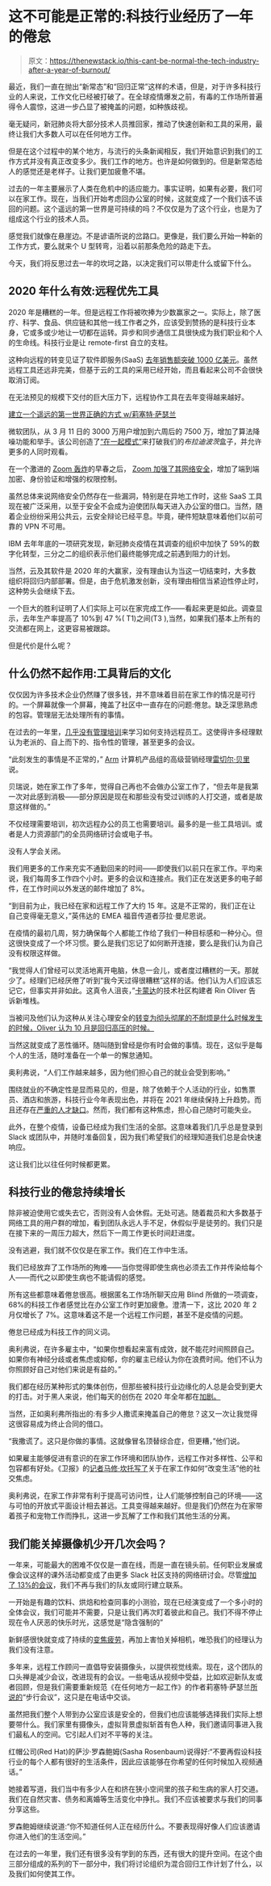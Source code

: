 # 这不可能是正常的:科技行业经历了一年的倦怠

> 原文：<https://thenewstack.io/this-cant-be-normal-the-tech-industry-after-a-year-of-burnout/>

最近，我们一直在抛出“新常态”和“回归正常”这样的术语，但是，对于许多科技行业的人来说，工作文化已经被打破了。在全球疫情爆发之前，有毒的工作场所普遍得令人震惊，这进一步凸显了被掩盖的问题，如种族歧视。

毫无疑问，新冠肺炎将大部分技术人员推回家，推动了快速创新和工具的采用，最终让我们大多数人可以在任何地方工作。

但是在这个过程中的某个地方，与流行的头条新闻相反，我们开始意识到我们的工作方式并没有真正改变多少。我们工作的地方。也许是如何做到的。但是新常态给人的感觉还是老样子。让我们更加疲惫不堪。

过去的一年主要展示了人类在危机中的适应能力。事实证明，如果有必要，我们可以在家工作。现在，当我们开始考虑回办公室的时候，这就变成了一个我们该不该回的问题。这个遥远的第一世界是可持续的吗？不仅仅是为了这个行业，也是为了组成这个行业的技术人员。

感觉我们就像在悬崖边。不是谚语所说的岔路口。更像是，我们要么开始一种新的工作方式，要么就来个 U 型转弯，沿着以前那条危险的路走下去。

今天，我们将反思过去一年的坎坷之路，以决定我们可以带走什么或留下什么。

## 2020 年什么有效:远程优先工具

2020 年是糟糕的一年。但是远程工作将被吹捧为少数赢家之一。实际上，除了医疗、科学、食品、供应链和其他一线工作者之外，应该受到赞扬的是科技行业本身，它或多或少地让一切都在运转。异步和同步通信工具很快成为我们职业和个人的生命线。科技行业是让 remote-first 自立的支柱。

这种向远程的转变见证了软件即服务(SaaS) [去年销售额突破 1000 亿美元](https://www.forbes.com/sites/forbestechcouncil/2020/12/07/three-key-components-to-vertical-saas-growth/)。虽然远程工具还远非完美，但基于云的工具的采用已经开始，而且看起来公司不会很快取消订阅。

在无法预见的规模下交付的巨大压力下，远程协作工具在去年变得越来越好。

[建立一个遥远的第一世界正确的方式 w/莉塞特·萨瑟兰](https://thenewstack.simplecast.com/episodes/building-a-remote-first-world-the-right-way-w-lisette-sutherland)

微软团队，从 3 月 11 日的 3000 万用户增加到六周后的 7500 万，增加了算法降噪功能和举手。该公司创造了[“在一起模式”](https://www.youtube.com/watch?v=MGsNmYKgeTA)来打破我们的*布拉迪波茨*盒子，并允许更多的人同时观看。

在一个激进的 [Zoom 轰炸](https://thenewstack.io/how-to-protect-your-virtual-meetings-from-zoombombing/)的早春之后， [Zoom 加强了其网络安全](https://www.cbinsights.com/reports/CB-Insights_Industries-Tech-Shaping-World-Post-Covid.pdf)，增加了端到端加密、身份验证和增强的权限控制。

虽然总体来说网络安全仍然存在一些漏洞，特别是在异地工作时，这些 SaaS 工具现在被广泛采用，以至于安全不会成为迫使团队每天进入办公室的借口。当然，随着企业纷纷采用公共云，云安全辩论已经平息。毕竟，硬件短缺意味着他们以前可靠的 VPN 不可用。

IBM 去年年底的一项研究发现，新冠肺炎疫情在其调查的组织中加快了 59%的数字化转型，三分之二的组织表示他们最终能够完成之前遇到阻力的计划。

当然，云及其软件是 2020 年的大赢家，没有理由认为当这一切结束时，大多数组织将回归内部部署。但是，由于危机激发创新，没有理由相信当紧迫性停止时，这种势头会继续下去。

一个巨大的胜利证明了人们实际上可以在家完成工作——看起来更是如此。调查显示，去年生产率提高了 10%到 47 %( T1)之间(T3 ),当然，如果我们基本上所有的交流都在网上，这更容易被跟踪。

但是代价是什么呢？

## 什么仍然不起作用:工具背后的文化

仅仅因为许多技术企业仍然赚了很多钱，并不意味着目前在家工作的情况是可行的。一个屏幕就像一个屏幕，掩盖了社区中一直存在的问题:倦怠。缺乏深思熟虑的包容。管理层无法处理所有的事情。

在过去的一年里，[几乎没有管理培训](https://wafproject.org/)来学习如何支持远程员工。这使得许多经理默认为老派的、自上而下的、指令性的管理，甚至更多的会议。

“此刻发生的事情是不正常的，” [Arm](https://www.arm.com/) 计算机产品组的高级营销经理[雷切尔·贝里](https://twitter.com/rhbBSE)说。

贝瑞说，她在家工作了多年，觉得自己再也不会做办公室工作了，“但去年是我第一次对此感到消极——部分原因是现在和那些没有受过训练的人打交道，或者是故意这样做的。”

不仅经理需要培训，初次远程办公的员工也需要培训。最多的是一些工具培训。或者是人力资源部门的全员网络研讨会或电子书。

没有人学会关闭。

我们用更多的工作来充实不通勤回来的时间——即使我们以前只在家工作。平均来说，我们每周多工作四个小时。更多的会议和连接点。我们正在发送更多的电子邮件，在工作时间以外发送的邮件增加了 8%。

“到目前为止，我已经在家和远程工作了大约 15 年。这是不正常的，我们正在让自己变得毫无意义，”英伟达的 EMEA 福音传道者莎拉·曼尼恩说。

在疫情的最初几周，努力确保每个人都能工作给了我们一种目标感和一种分心。但这很快变成了一个坏习惯。要么是我们忘记了如何断开连接，要么是我们认为自己没有权限这样做。

“我觉得人们曾经可以灵活地离开电脑，休息一会儿，或者度过糟糕的一天。那就少了。经理们已经厌倦了听到“我今天过得很糟糕”这样的话。他们认为人们应该忘记它，但事实并非如此。这真令人沮丧，”[卡蒙达](https://camunda.com/)的技术社区构建者 Rin Oliver 告诉新堆栈。

当被问及他们认为这种从关注心理安全的[转变为彻头彻尾的不耐烦是什么时候发生的时候，Oliver 认为 10 月是回归高压的时候。](https://thenewstack.io/how-covid-19-stresses-the-resiliency-of-both-systems-and-people/)

当然这就变成了恶性循环。随叫随到曾经是你有时会做的事情。现在，这似乎是每个人的生活，随时准备在一个单一的懈怠通知。

奥利弗说，“人们工作越来越多，因为他们担心自己的就业会受到影响。”

围绕就业的不确定性是显而易见的，但是，除了依赖于个人活动的行业，如售票员、酒店和旅游，科技行业今年表现出色，并将在 2021 年继续保持上升趋势。而且还存在[严重的人才缺口](https://www.infosecurity-magazine.com/opinions/bridge-it-cyber-skills-gap/)。然而，我们都有这种焦虑，担心自己随时可能失业。

此外，在整个疫情，设备已经成为我们生活的全部。这意味着我们几乎总是登录到 Slack 或团队中，并随时准备回复，因为我们希望我们的经理知道我们总是会快速响应。

这让我们比以往任何时候都更累。

## 科技行业的倦怠持续增长

除非被迫使用它或失去它，否则没有人会休假。无处可逃。随着裁员和大多数基于网络工具的用户群的增加，看到团队永远人手不足，休假似乎是徒劳的。我们只是在接下来的一周压力超大，然后下一周工作更长时间赶进度。

没有逃避，我们就不仅仅是在家工作。我们在工作中生活。

我们已经放弃了工作场所的殉难——当你觉得即使生病也必须去工作并传染给每个人——而代之以即使生病也不能请假的感觉。

所有这些都意味着倦怠很高。根据匿名工作场所聊天应用 Blind 所做的一项调查，68%的科技工作者感觉比在办公室工作时更加疲惫。澄清一下，这比 2020 年 2 月仅增长了 7%。这意味着这不是一个远程工作问题，甚至不是疫情的问题。

倦怠已经成为科技工作的同义词。

奥利弗说，在许多雇主中，“如果你想看起来富有成效，就不能花时间照顾自己。如果你有神经分歧或者焦虑或抑郁，你的雇主已经认为你在浪费时间。他们不认为你照顾好自己对他们来说是有益的。”

我们都在经历某种形式的集体创伤，但那些被科技行业边缘化的人总是会受到更大的打击。对于黑人来说，他们每天的创伤在 2020 年全年都在[加剧。](https://thenewstack.io/black-lives-matter-how-the-tech-community-can-provide-support/)

当然，正如奥利弗所指出的:有多少人撒谎来掩盖自己的倦怠？这又一次让我觉得这很容易成为终止合同的借口。

“我撒谎了。这只是你做的事情。这就像冒名顶替综合症，但更糟，”他们说。

如果雇主能够促进有意识的在家工作环境和团队协作，远程工作对多样性、公平和包容都有好处。《卫报》的[记者马修·坎托写了](https://www.theguardian.com/lifeandstyle/2021/mar/09/working-from-home-social-anxiety-office-chat)关于在家工作如何“改变生活”他的社交焦虑。

奥利弗说，在家工作非常有利于提高可访问性，让人们能够控制自己的环境——这与可怕的开放式平面设计相去甚远。工具变得越来越好。但是我们仍然在为在家带着孩子和宠物工作而挣扎，这进一步瓦解了工作和我们其他生活的分离。

## 我们能关掉摄像机少开几次会吗？

一年来，可能最大的困难不仅仅是一直在线，而是一直在镜头前。任何职业发展或像会议这样的课外活动都变成了由更多 Slack 社区支持的网络研讨会。尽管[增加了 13%的会议](https://www.salon.com/2020/08/08/the-shift-to-working-from-home-has-increased-the-number-of-hours-americans-work/)，我们不再与我们的队友或同行建立联系。

一开始是有趣的饮料、烘焙和检查同事的小测验，现在已经演变成了一个多小时的全体会议，我们可能并不需要，只是让我们再次盯着彼此和自己。我们不得不停止现在令人厌恶的快乐时光，这感觉是“隐含强制的”

新鲜感很快就变成了持续的[变焦疲劳](https://www.businessinsider.com/zoom-burnout-video-call-fatigue-from-work-and-school-2020-5?r=US&IR=T)，再加上害怕关掉相机，唯恐我们的经理认为我们没有注意。

多年来，远程工作顾问一直倡导安装摄像头，以提供视觉线索。现在，这个团队的口头禅是减少会议，改进现有的会议。一些电话从视频中受益，比如欢迎新队友或者回顾，但是我们需要重新规范《在任何地方一起工作》的作者莉塞特·萨瑟兰[所说的](https://twitter.com/lightling/status/1369536932326371328?s=20)“步行会议”，这只是在电话中交谈。

虽然把我们整个人带到办公室应该是安全的，但我们也应该能够选择我们实际上想要带什么。我们家里有摄像头，虚拟背景虚拟斩首有色人种，我们邀请同事进入我们最私人的空间。它引起人们对不平等的关注。

红帽公司(Red Hat)的萨沙·罗森鲍姆(Sasha Rosenbaum)说得好:“不要再假设科技行业的每个人都有很好的生活条件，因此应该能够在你希望的任何时候加入视频通话。”

她接着写道，我们当中有多少人在和挤在狭小空间里的孩子和生病的家人打交道。我们在自然灾害、债务和离婚等生活变化中挣扎。我们不应该被要求与我们的同事分享这些。

罗森鲍姆继续说道:“你不知道任何人正在经历什么。不要表现得好像人们应该邀请你进入他们的生活空间。”

在过去的一年里，我们还有很多没有学到的东西，还有很大的提升空间。在这个由三部分组成的系列的下一部分中，我们将讨论组织为混合回归工作计划了什么，以及我们如何使其工作。

<svg xmlns:xlink="http://www.w3.org/1999/xlink" viewBox="0 0 68 31" version="1.1"><title>Group</title> <desc>Created with Sketch.</desc></svg>